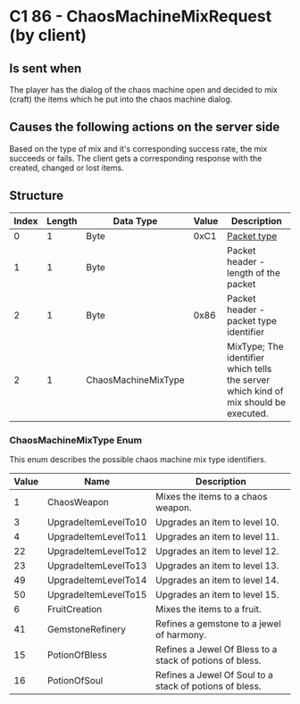 # C1 86 - ChaosMachineMixRequest (by client)

## Is sent when

The player has the dialog of the chaos machine open and decided to mix (craft) the items which he put into the chaos machine dialog.

## Causes the following actions on the server side

Based on the type of mix and it's corresponding success rate, the mix succeeds or fails. The client gets a corresponding response with the created, changed or lost items.

## Structure

| Index | Length | Data Type | Value | Description |
|-------|--------|-----------|-------|-------------|
| 0 | 1 |   Byte   | 0xC1  | [Packet type](PacketTypes.md) |
| 1 | 1 |    Byte   |      | Packet header - length of the packet |
| 2 | 1 |    Byte   | 0x86  | Packet header - packet type identifier |
| 2 | 1 | ChaosMachineMixType |  | MixType; The identifier which tells the server which kind of mix should be executed. |

### ChaosMachineMixType Enum

This enum describes the possible chaos machine mix type identifiers.

| Value | Name | Description |
|-------|------|-------------|
| 1 | ChaosWeapon | Mixes the items to a chaos weapon. |
| 3 | UpgradeItemLevelTo10 | Upgrades an item to level 10. |
| 4 | UpgradeItemLevelTo11 | Upgrades an item to level 11. |
| 22 | UpgradeItemLevelTo12 | Upgrades an item to level 12. |
| 23 | UpgradeItemLevelTo13 | Upgrades an item to level 13. |
| 49 | UpgradeItemLevelTo14 | Upgrades an item to level 14. |
| 50 | UpgradeItemLevelTo15 | Upgrades an item to level 15. |
| 6 | FruitCreation | Mixes the items to a fruit. |
| 41 | GemstoneRefinery | Refines a gemstone to a jewel of harmony. |
| 15 | PotionOfBless | Refines a Jewel Of Bless to a stack of potions of bless. |
| 16 | PotionOfSoul | Refines a Jewel Of Soul to a stack of potions of bless. |
